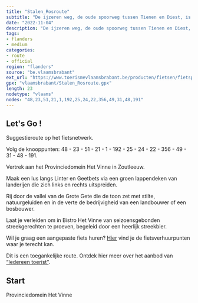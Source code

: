 ```yaml
---
title: "Stalen_Rosroute"
subtitle: "De ijzeren weg, de oude spoorweg tussen Tienen en Diest, is nu de bedding voor een prachtige fietstocht. Van 1878 tot 1957 konden treinreizigers dit landschap bewonderen, nu is het de beurt aan de fietsers en wandelaars om hun ogen de kost te geven."
date: "2022-11-04"
description: "De ijzeren weg, de oude spoorweg tussen Tienen en Diest, is nu de bedding voor een prachtige fietstocht. Van 1878 tot 1957 konden treinreizigers dit landschap bewonderen, nu is het de beurt aan de fietsers en wandelaars om hun ogen de kost te geven." 
tags:
- flanders
- medium
categories: 
- route
- official
region: "flanders"
source: "be.vlaamsbrabant"
ext_url: "https://www.toerismevlaamsbrabant.be/producten/fietsen/fietsproducten/stalen-ros-fietsroute/index.html"
gpx: "vlaamsbrabant/Stalen_Rosroute.gpx"
length: 23
nodetype: "vlaams"
nodes: "48,23,51,21,1,192,25,24,22,356,49,31,48,191"
---
```


## Let's Go ! 

Suggestieroute op het fietsnetwerk.

Volg de knooppunten: 48 - 23 - 51 - 21 - 1 - 192 - 25 - 24 - 22 - 356 - 49 - 31 - 48 - 191.

Vertrek aan het Provinciedomein Het Vinne in Zoutleeuw.

Maak een lus langs Linter en Geetbets via een groen lappendeken van landerijen die zich links en rechts uitspreiden.

Rij door de vallei van de Grote Gete die de toon zet met stilte, natuurgeluiden en in de verte de bedrijvigheid van een landbouwer of een bosbouwer.

Laat je verleiden om in Bistro Het Vinne van seizoensgebonden streekgerechten te proeven, begeleid door een heerlijk streekbier.

Wil je graag een aangepaste fiets huren? [Hier](https://www.toerismevlaamsbrabant.be/thema/iedereen-toerist/aangepaste-fiets-huren) vind je de fietsverhuurpunten waar je terecht kan.

Dit is een toegankelijke route. Ontdek hier meer over het aanbod van [“Iedereen toerist”](https://www.toerismevlaamsbrabant.be/thema/iedereen-toerist/).



## Start

Provinciedomein Het Vinne
